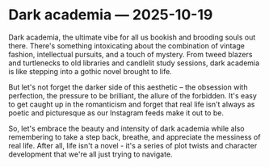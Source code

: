 # Dark academia — 2025-10-19

Dark academia, the ultimate vibe for all us bookish and brooding souls out there. There's something intoxicating about the combination of vintage fashion, intellectual pursuits, and a touch of mystery. From tweed blazers and turtlenecks to old libraries and candlelit study sessions, dark academia is like stepping into a gothic novel brought to life.

But let's not forget the darker side of this aesthetic – the obsession with perfection, the pressure to be brilliant, the allure of the forbidden. It's easy to get caught up in the romanticism and forget that real life isn't always as poetic and picturesque as our Instagram feeds make it out to be.

So, let's embrace the beauty and intensity of dark academia while also remembering to take a step back, breathe, and appreciate the messiness of real life. After all, life isn't a novel - it's a series of plot twists and character development that we're all just trying to navigate.